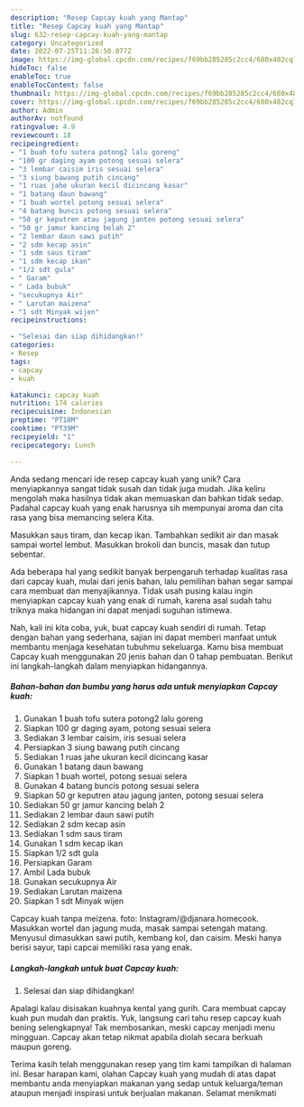 ```yaml
---
description: "Resep Capcay kuah yang Mantap"
title: "Resep Capcay kuah yang Mantap"
slug: 632-resep-capcay-kuah-yang-mantap
category: Uncategorized
date: 2022-07-25T11:26:50.077Z
image: https://img-global.cpcdn.com/recipes/f69bb285285c2cc4/680x482cq70/capcay-kuah-foto-resep-utama.jpg
hideToc: false
enableToc: true
enableTocContent: false
thumbnail: https://img-global.cpcdn.com/recipes/f69bb285285c2cc4/680x482cq70/capcay-kuah-foto-resep-utama.jpg
cover: https://img-global.cpcdn.com/recipes/f69bb285285c2cc4/680x482cq70/capcay-kuah-foto-resep-utama.jpg
author: Admin
authorAv: notfound
ratingvalue: 4.9
reviewcount: 18
recipeingredient:
- "1 buah tofu sutera potong2 lalu goreng"
- "100 gr daging ayam potong sesuai selera"
- "3 lembar caisim iris sesuai selera"
- "3 siung bawang putih cincang"
- "1 ruas jahe ukuran kecil dicincang kasar"
- "1 batang daun bawang"
- "1 buah wortel potong sesuai selera"
- "4 batang buncis potong sesuai selera"
- "50 gr keputren atau jagung janten potong sesuai selera"
- "50 gr jamur kancing belah 2"
- "2 lembar daun sawi putih"
- "2 sdm kecap asin"
- "1 sdm saus tiram"
- "1 sdm kecap ikan"
- "1/2 sdt gula"
- " Garam"
- " Lada bubuk"
- "secukupnya Air"
- " Larutan maizena"
- "1 sdt Minyak wijen"
recipeinstructions:

- "Selesai dan siap dihidangkan!"
categories:
- Resep
tags:
- capcay
- kuah

katakunci: capcay kuah 
nutrition: 174 calories
recipecuisine: Indonesian
preptime: "PT18M"
cooktime: "PT39M"
recipeyield: "1"
recipecategory: Lunch

---
```





Anda sedang mencari ide resep capcay kuah yang unik? Cara menyiapkannya sangat tidak susah dan tidak juga mudah. Jika keliru mengolah maka hasilnya tidak akan memuaskan dan bahkan tidak sedap. Padahal capcay kuah yang enak harusnya sih mempunyai aroma dan cita rasa yang bisa memancing selera Kita.





Masukkan saus tiram, dan kecap ikan. Tambahkan sedikit air dan masak sampai wortel lembut. Masukkan brokoli dan buncis, masak dan tutup sebentar.

Ada beberapa hal yang sedikit banyak berpengaruh terhadap kualitas rasa dari capcay kuah, mulai dari jenis bahan, lalu pemilihan bahan segar sampai cara membuat dan menyajikannya. Tidak usah pusing kalau ingin menyiapkan capcay kuah yang enak di rumah, karena asal sudah tahu triknya maka hidangan ini dapat menjadi suguhan istimewa.






Nah, kali ini kita coba, yuk, buat capcay kuah sendiri di rumah. Tetap dengan bahan yang sederhana, sajian ini dapat memberi manfaat untuk membantu menjaga kesehatan tubuhmu sekeluarga. Kamu bisa membuat Capcay kuah menggunakan 20 jenis bahan dan 0 tahap pembuatan. Berikut ini langkah-langkah dalam menyiapkan hidangannya.

<!--inarticleads1-->

##### Bahan-bahan dan bumbu yang harus ada untuk menyiapkan Capcay kuah:

1. Gunakan 1 buah tofu sutera potong2 lalu goreng
1. Siapkan 100 gr daging ayam, potong sesuai selera
1. Sediakan 3 lembar caisim, iris sesuai selera
1. Persiapkan 3 siung bawang putih cincang
1. Sediakan 1 ruas jahe ukuran kecil dicincang kasar
1. Gunakan 1 batang daun bawang
1. Siapkan 1 buah wortel, potong sesuai selera
1. Gunakan 4 batang buncis potong sesuai selera
1. Siapkan 50 gr keputren atau jagung janten, potong sesuai selera
1. Sediakan 50 gr jamur kancing belah 2
1. Sediakan 2 lembar daun sawi putih
1. Sediakan 2 sdm kecap asin
1. Sediakan 1 sdm saus tiram
1. Gunakan 1 sdm kecap ikan
1. Siapkan 1/2 sdt gula
1. Persiapkan  Garam
1. Ambil  Lada bubuk
1. Gunakan secukupnya Air
1. Sediakan  Larutan maizena
1. Siapkan 1 sdt Minyak wijen


Capcay kuah tanpa meizena. foto: Instagram/@djanara.homecook. Masukkan wortel dan jagung muda, masak sampai setengah matang. Menyusul dimasukkan sawi putih, kembang kol, dan caisim. Meski hanya berisi sayur, tapi capcai memiliki rasa yang enak. 

<!--inarticleads2-->

##### Langkah-langkah untuk buat Capcay kuah:


1. Selesai dan siap dihidangkan!

Apalagi kalau disisakan kuahnya kental yang gurih. Cara membuat capcay kuah pun mudah dan praktis. Yuk, langsung cari tahu resep capcay kuah bening selengkapnya! Tak membosankan, meski capcay menjadi menu mingguan. Capcay akan tetap nikmat apabila diolah secara berkuah maupun goreng. 

Terima kasih telah menggunakan resep yang tim kami tampilkan di halaman ini. Besar harapan kami, olahan Capcay kuah yang mudah di atas dapat membantu anda menyiapkan makanan yang sedap untuk keluarga/teman ataupun menjadi inspirasi untuk berjualan makanan. Selamat menikmati
